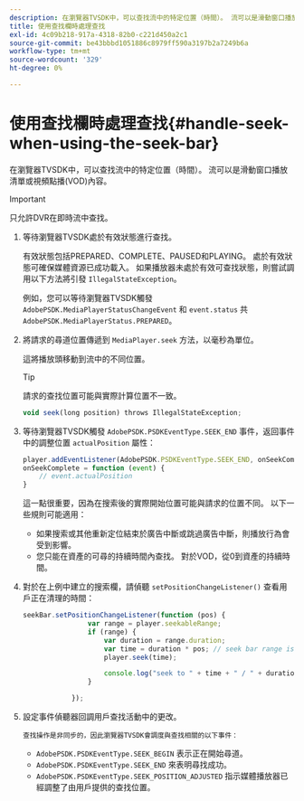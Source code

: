 ```yaml
---
description: 在瀏覽器TVSDK中，可以查找流中的特定位置（時間）。 流可以是滑動窗口播放清單或視頻點播(VOD)內容。
title: 使用查找欄時處理查找
exl-id: 4c09b218-917a-4318-82b0-c221d450a2c1
source-git-commit: be43bbbd1051886c8979ff590a3197b2a7249b6a
workflow-type: tm+mt
source-wordcount: '329'
ht-degree: 0%

---
```


# 使用查找欄時處理查找{#handle-seek-when-using-the-seek-bar}

在瀏覽器TVSDK中，可以查找流中的特定位置（時間）。 流可以是滑動窗口播放清單或視頻點播(VOD)內容。

>[!IMPORTANT]
>
>只允許DVR在即時流中查找。

1. 等待瀏覽器TVSDK處於有效狀態進行查找。

   有效狀態包括PREPARED、COMPLETE、PAUSED和PLAYING。 處於有效狀態可確保媒體資源已成功載入。 如果播放器未處於有效可查找狀態，則嘗試調用以下方法將引發 `IllegalStateException`。

   例如，您可以等待瀏覽器TVSDK觸發  `AdobePSDK.MediaPlayerStatusChangeEvent`  和 `event.status` 共 `AdobePSDK.MediaPlayerStatus.PREPARED`。

1. 將請求的尋道位置傳遞到 `MediaPlayer.seek` 方法，以毫秒為單位。

   這將播放頭移動到流中的不同位置。

   >[!TIP]
   >
   >請求的查找位置可能與實際計算位置不一致。

   ```js
   void seek(long position) throws IllegalStateException;
   ```

1. 等待瀏覽器TVSDK觸發  `AdobePSDK.PSDKEventType.SEEK_END`  事件，返回事件中的調整位置 `actualPosition` 屬性：

   ```js
   player.addEventListener(AdobePSDK.PSDKEventType.SEEK_END, onSeekComplete); 
   onSeekComplete = function (event) {
       // event.actualPosition
   }
   ```

   這一點很重要，因為在搜索後的實際開始位置可能與請求的位置不同。 以下一些規則可能適用：

   * 如果搜索或其他重新定位結束於廣告中斷或跳過廣告中斷，則播放行為會受到影響。
   * 您只能在資產的可尋的持續時間內查找。 對於VOD，從0到資產的持續時間。

1. 對於在上例中建立的搜索欄，請偵聽 `setPositionChangeListener()` 查看用戶正在清理的時間：

   ```js
   seekBar.setPositionChangeListener(function (pos) { 
                   var range = player.seekableRange; 
                   if (range) { 
                       var duration = range.duration; 
                       var time = duration * pos; // seek bar range is [0,1] 
                       player.seek(time); 
   
                       console.log("seek to " + time + " / " + duration); 
                   } 
   
               }); 
   ```

1. 設定事件偵聽器回調用戶查找活動中的更改。

       查找操作是非同步的，因此瀏覽器TVSDK會調度與查找相關的以下事件：
   
   * `AdobePSDK.PSDKEventType.SEEK_BEGIN` 表示正在開始尋道。
   * `AdobePSDK.PSDKEventType.SEEK_END` 來表明尋找成功。
   * `AdobePSDK.PSDKEventType.SEEK_POSITION_ADJUSTED` 指示媒體播放器已經調整了由用戶提供的查找位置。
